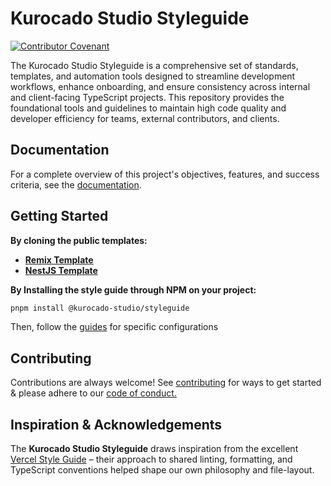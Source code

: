 # Kurocado Studio Styleguide

[![Contributor Covenant](https://img.shields.io/badge/Contributor%20Covenant-2.1-4baaaa.svg)](https://kurocado.youtrack.cloud/articles/PRO-A-10/Contributing)

The Kurocado Studio Styleguide is a comprehensive set of standards, templates, and automation tools
designed to streamline development workflows, enhance onboarding, and ensure consistency across
internal and client-facing TypeScript projects. This repository provides the foundational tools and
guidelines to maintain high code quality and developer efficiency for teams, external contributors,
and clients.

## Documentation

For a complete overview of this project's objectives, features, and success criteria, see the
[documentation](https://kurocado-studio.github.io/styleguide).

## Getting Started

**By cloning the public templates:**

- [**Remix Template**](https://github.com/Kurocado-Studio/styleguide-remix-template)
- [**NestJS Template**](https://github.com/Kurocado-Studio/styleguide-nests-template)

**By Installing the style guide through NPM on your project:**

```bash
pnpm install @kurocado-studio/styleguide
```

Then, follow the [guides](https://kurocado-studio.github.io/platform/styleguide.html) for specific
configurations

## Contributing

Contributions are always welcome! See
[contributing](https://kurocado.youtrack.cloud/articles/PLA-A-9/Contributing) for ways to get
started & please adhere to our
[code of conduct.](https://kurocado.youtrack.cloud/articles/PLA-A-10/Code-of-Conduct)

## Inspiration & Acknowledgements

The **Kurocado Studio Styleguide** draws inspiration from the excellent [Vercel Style Guide] – their
approach to shared linting, formatting, and TypeScript conventions helped shape our own philosophy
and file-layout.

[Vercel Style Guide]: https://github.com/vercel/style-guide
